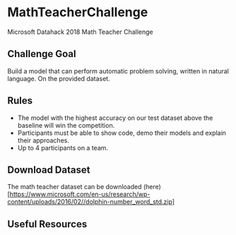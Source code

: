 # MathTeacherChallenge
Microsoft Datahack 2018 Math Teacher Challenge

## Challenge Goal 

Build a model that can perform automatic problem solving, written in natural language. On the provided dataset.

## Rules

- The model with the highest accuracy on our test dataset above the baseline will win the competition.  
- Participants must be able to show code, demo their models and explain their approaches.
- Up to 4 participants on a team.

## Download Dataset

The math teacher dataset can be downloaded (here)[https://www.microsoft.com/en-us/research/wp-content/uploads/2016/02//dolphin-number_word_std.zip]

## Useful Resources
